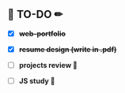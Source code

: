 ## 📃 TO-DO ✏
- [x] __~~web-portfolio~~__ 
- [x] __~~resume design (write in .pdf)~~__
- [ ] __projects review 👀__
- [ ] __JS study 🌱__


<!--
**geena-keem/geena-keem** is a ✨ _special_ ✨ repository because its `README.md` (this file) appears on your GitHub profile.

Here are some ideas to get you started:

- 🔭 I’m currently working on ...
- 🌱 I’m currently learning ...
- 👯 I’m looking to collaborate on ...
- 🤔 I’m looking for help with ...
- 💬 Ask me about ...
- 📫 How to reach me: ...
- 😄 Pronouns: ...
- ⚡ Fun fact: ...
-->
